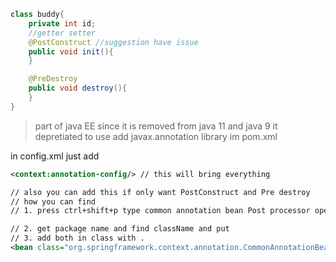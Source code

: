 ```java
class buddy{
	private int id;
	//getter setter
	@PostConstruct //suggestion have issue
	public void init(){
	}

	@PreDestroy 
	public void destroy(){
	}
}
```

> part of java EE since it is removed from java 11 and java 9 it depretiated
> to use add javax.annotation library im pom.xml


in config.xml just add 
```xml
<context:annotation-config/> // this will bring everything 

// also you can add this if only want PostConstruct and Pre destroy
// how you can find
// 1. press ctrl+shift+p type common annotation bean Post processor open

// 2. get package name and find className and put
// 3. add both in class with .
<bean class="org.springframework.context.annotation.CommonAnnotationBeanPostProcessor"/>
```


